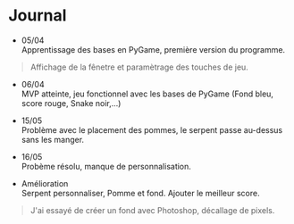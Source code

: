 # Journal

 - 05/04  
Apprentissage des bases en PyGame, première version du programme.
> Affichage de la fênetre et paramètrage des touches de jeu. 

 - 06/04  
MVP atteinte, jeu fonctionnel avec les bases de PyGame (Fond bleu, score rouge, Snake noir,...) 

 - 15/05  
Problème avec le placement des pommes, le serpent passe au-dessus sans les manger. 

 - 16/05  
Probème résolu, manque de personnalisation. 

 - Amélioration  
Serpent personnaliser, Pomme et fond.
Ajouter le meilleur score.
> J'ai essayé de créer un fond avec Photoshop, décallage de pixels.
